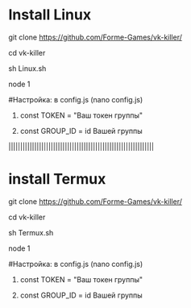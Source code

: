 # Install Linux

git clone https://github.com/Forme-Games/vk-killer/

cd vk-killer 

sh Linux.sh

node 1

#Настройка: в config.js (nano config.js)

1. const TOKEN = "Ваш токен группы"

2. const GROUP_ID = id Вашей группы

||||||||||||||||||||||||||||||||||||||||||||||||||||||||||||||

# install Termux

git clone https://github.com/Forme-Games/vk-killer/

cd vk-killer

sh Termux.sh

node 1

#Настройка: в config.js (nano config.js)

1. const TOKEN = "Ваш токен группы"

2. const GROUP_ID = id Вашей группы
